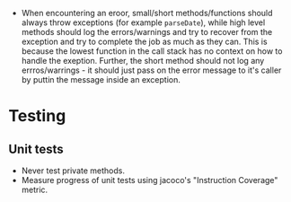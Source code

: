 - When encountering an eroor, small/short methods/functions should always throw exceptions (for example `parseDate`), while high level methods should log the errors/warnings and try to recover from the exception and try to complete the job as much as they can. This is because the lowest function in the call stack has no context on how to handle the exeption. 
Further, the short method should not log any errros/warrings - it should just pass on the error message to it's caller by puttin the message inside an exception.

# Testing
## Unit tests
- Never test private methods.
- Measure progress of unit tests using jacoco's "Instruction Coverage" metric.
